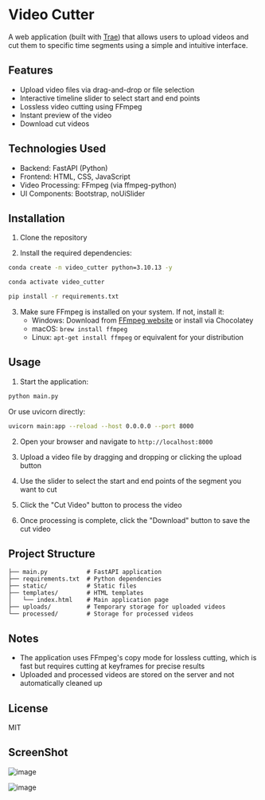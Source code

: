 # Video Cutter
A web application (built with [Trae](https://www.trae.ai/download)) that allows users to upload videos and cut them to specific time segments using a simple and intuitive interface.

## Features

- Upload video files via drag-and-drop or file selection
- Interactive timeline slider to select start and end points
- Lossless video cutting using FFmpeg
- Instant preview of the video
- Download cut videos

## Technologies Used

- Backend: FastAPI (Python)
- Frontend: HTML, CSS, JavaScript
- Video Processing: FFmpeg (via ffmpeg-python)
- UI Components: Bootstrap, noUiSlider

## Installation

1. Clone the repository

2. Install the required dependencies:

```bash
conda create -n video_cutter python=3.10.13 -y

conda activate video_cutter

pip install -r requirements.txt
```

3. Make sure FFmpeg is installed on your system. If not, install it:
   - Windows: Download from [FFmpeg website](https://ffmpeg.org/download.html) or install via Chocolatey
   - macOS: `brew install ffmpeg`
   - Linux: `apt-get install ffmpeg` or equivalent for your distribution

## Usage

1. Start the application:

```bash
python main.py
```

Or use uvicorn directly:

```bash
uvicorn main:app --reload --host 0.0.0.0 --port 8000
```

2. Open your browser and navigate to `http://localhost:8000`

3. Upload a video file by dragging and dropping or clicking the upload button

4. Use the slider to select the start and end points of the segment you want to cut

5. Click the "Cut Video" button to process the video

6. Once processing is complete, click the "Download" button to save the cut video

## Project Structure

```
├── main.py           # FastAPI application
├── requirements.txt  # Python dependencies
├── static/           # Static files
├── templates/        # HTML templates
│   └── index.html    # Main application page
├── uploads/          # Temporary storage for uploaded videos
└── processed/        # Storage for processed videos
```

## Notes

- The application uses FFmpeg's copy mode for lossless cutting, which is fast but requires cutting at keyframes for precise results
- Uploaded and processed videos are stored on the server and not automatically cleaned up

## License

MIT

## ScreenShot
![image](https://github.com/user-attachments/assets/344e266f-82a8-4b2b-9e61-7cfec700e3f8)

![image](https://github.com/user-attachments/assets/30d1eb81-e3da-4601-b0cd-9f57bcd5d1de)

